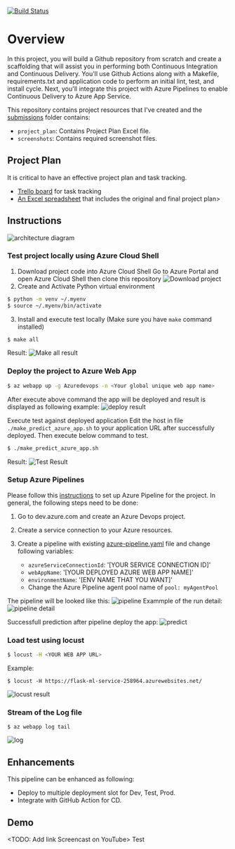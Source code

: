 [![Build Status](https://dev.azure.com/odluser258964/flask-ml-deploy/_apis/build/status%2Ftrieutritam.udacity-building-cicd-pipeline?branchName=main)](https://dev.azure.com/odluser258964/flask-ml-deploy/_build/latest?definitionId=1&branchName=main)

# Overview

In this project, you will build a Github repository from scratch and create a scaffolding that will assist you in performing both Continuous Integration and Continuous Delivery. You'll use Github Actions along with a Makefile, requirements.txt and application code to perform an initial lint, test, and install cycle. Next, you'll integrate this project with Azure Pipelines to enable Continuous Delivery to Azure App Service.

This repository contains project resources that I've created and the [submissions](./submissions) folder contains:

- `project_plan`: Contains Project Plan Excel file.
- `screenshots`: Contains required screenshot files.

## Project Plan

It is critical to have an effective project plan and task tracking.

- [Trello board](https://trello.com/invite/b/YeApRI37/ATTI6ffb96be66f208bc10c63ce4ee9da271F5EF2726/building-a-ci-cd-pipeline) for task tracking
- [An Excel spreadsheet](./submissions/project_plan/Project%20Management.xlsx) that includes the original and final project plan>

## Instructions

![architecture diagram](./submissions/architecture-diagram.png)

### Test project locally using Azure Cloud Shell

1. Download project code into Azure Cloud Shell
   Go to Azure Portal and open Azure Cloud Shell then clone this repository
   ![Download project](./submissions/screenshots//Download-project.png)
2. Create and Activate Python virtual environment

```bash
$ python -m venv ~/.myenv
$ source ~/.myenv/bin/activate
```

3. Install and execute test locally (Make sure you have `make` command installed)

```bash
$ make all
```

Result:
![Make all result](./submissions/screenshots/make-all-result.png)

### Deploy the project to Azure Web App

```bash
$ az webapp up -g Azuredevops -n <Your global unique web app name>
```

After execute above command the app will be deployed and result is displayed as following example:
![deploy result](./submissions/screenshots/5.Execute-Azure-WebApp-Up-Result.png)

Execute test against deployed application
Edit the host in file `./make_predict_azure_app.sh` to your application URL after successfully deployed. Then execute below command to test.

```bash
$ ./make_predict_azure_app.sh
```

Result:
![Test Result](./submissions/screenshots/6.execute_make_predict_azure_app.png)

### Setup Azure Pipelines

Please follow this [instructions](https://learn.microsoft.com/en-us/azure/devops/pipelines/ecosystems/python-webapp?view=azure-devops&tabs=linux) to set up Azure Pipeline for the project. In general, the following steps need to be done:

1. Go to dev.azure.com and create an Azure Devops project.
2. Create a service connection to your Azure resources.
3. Create a pipeline with existing [azure-pipeline.yaml](./azure-pipelines.yml) file and change following variables:

   - `azureServiceConnectionId`: '[YOUR SERVICE CONNECTION ID]'
   - `webAppName`: '[YOUR DEPLOYED AZURE WEB APP NAME]'
   - `environmentName`: '[ENV NAME THAT YOU WANT]'
   - Change the Azure Pipeline agent pool name of `pool: myAgentPool`

The pipeline will be looked like this:
![pipeline](./submissions/screenshots/azure-pipeline.png)
Exammple of the run detail:
![pipeline detail](./submissions/screenshots/azure-pipeline-running.png)

Successfull prediction after pipeline deploy the app:
![predict](./submissions/screenshots/6.execute_make_predict_azure_app.png)

### Load test using locust

```bash
$ locust -H <YOUR WEB APP URL>
```

Example:

```
$ locust -H https://flask-ml-service-258964.azurewebsites.net/
```

![locust result](./submissions/screenshots/4.Performance-Test-Locust.png)

### Stream of the Log file

```
$ az webapp log tail
```

![log](./submissions/screenshots/azure-log-stream.png)

## Enhancements

This pipeline can be enhanced as following:

- Deploy to multiple deployment slot for Dev, Test, Prod.
- Integrate with GitHub Action for CD.

## Demo

<TODO: Add link Screencast on YouTube>
Test
